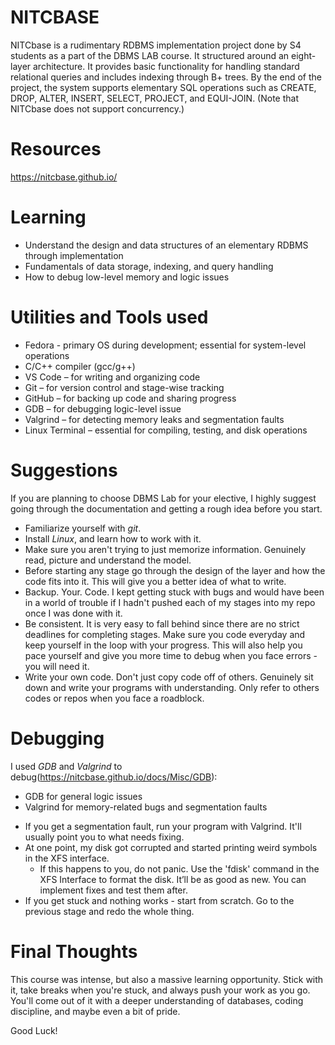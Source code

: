 # NITCBASE
NITCbase is a rudimentary RDBMS implementation project done by S4 students as a part of the DBMS LAB course. It structured around an eight-layer architecture. It provides basic functionality for handling standard relational queries and includes indexing through B+ trees. By the end of the project, the system supports elementary SQL operations such as CREATE, DROP, ALTER, INSERT, SELECT, PROJECT, and EQUI-JOIN. (Note that NITCbase does not support concurrency.)

# Resources
https://nitcbase.github.io/


# Learning
* Understand the design and data structures of an elementary RDBMS through implementation
* Fundamentals of data storage, indexing, and query handling
* How to debug low-level memory and logic issues


# Utilities and Tools used
* Fedora - primary OS during development; essential for system-level operations
* C/C++ compiler (gcc/g++)
* VS Code – for writing and organizing code
* Git – for version control and stage-wise tracking
* GitHub – for backing up code and sharing progress
* GDB – for debugging logic-level issue
* Valgrind – for detecting memory leaks and segmentation faults
* Linux Terminal – essential for compiling, testing, and disk operations


# Suggestions
If you are planning to choose DBMS Lab for your elective, I highly suggest going through the documentation and getting a rough idea before you start. 
* Familiarize yourself with *git*.
* Install *Linux*, and learn how to work with it.
* Make sure you aren't trying to just memorize information. Genuinely read, picture and understand the model.
* Before starting any stage go through the design of the layer and how the code fits into it. This will give you a better idea of what to write.
* Backup. Your. Code. I kept getting stuck with bugs and would have been in a world of trouble if I hadn't pushed each of my stages into my repo once I was done with it. 
* Be consistent. It is very easy to fall behind since there are no strict deadlines for completing stages. Make sure you code everyday and keep yourself in the loop with your progress. This will also help you pace yourself and give you more time to debug when you face errors - you will need it. 
* Write your own code. Don't just copy code off of others. Genuinely sit down and write your programs with understanding. Only refer to others codes or repos when you face a roadblock.


# Debugging
I used *GDB* and *Valgrind* to debug(https://nitcbase.github.io/docs/Misc/GDB):
  - GDB for general logic issues
  - Valgrind for memory-related bugs and segmentation faults
* If you get a segmentation fault, run your program with Valgrind. It'll usually point you to what needs fixing.
* At one point, my disk got corrupted and started printing weird symbols in the XFS interface.
  - If this happens to you, do not panic. Use the 'fdisk' command in the XFS Interface to format the disk. It’ll be as good as new. You can implement fixes and test them after.
* If you get stuck and nothing works - start from scratch. Go to the previous stage and redo the whole thing.


# Final Thoughts
This course was intense, but also a massive learning opportunity. Stick with it, take breaks when you're stuck, and always push your work as you go. You'll come out of it with a deeper understanding of databases, coding discipline, and maybe even a bit of pride.

Good Luck!
